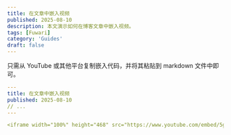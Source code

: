 ```yaml
---
title: 在文章中嵌入视频
published: 2025-08-10
description: 本文演示如何在博客文章中嵌入视频。
tags: [Fuwari]
category: 'Guides'
draft: false
---
```


只需从 YouTube 或其他平台复制嵌入代码，并将其粘贴到 markdown 文件中即可。

```yaml
---
title: 在文章中嵌入视频
published: 2025-08-10
// ...
---

<iframe width="100%" height="468" src="https://www.youtube.com/embed/5gIf0_xpFPI?si=N1WTorLKL0uwLsU_" title="YouTube 视频播放器" frameborder="0" allowfullscreen></iframe>
```
